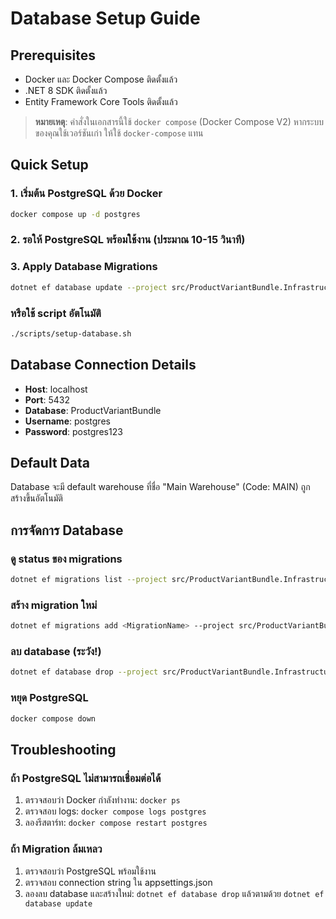 # Database Setup Guide

## Prerequisites

- Docker และ Docker Compose ติดตั้งแล้ว
- .NET 8 SDK ติดตั้งแล้ว
- Entity Framework Core Tools ติดตั้งแล้ว

> **หมายเหตุ**: คำสั่งในเอกสารนี้ใช้ `docker compose` (Docker Compose V2) หากระบบของคุณใช้เวอร์ชันเก่า ให้ใช้ `docker-compose` แทน

## Quick Setup

### 1. เริ่มต้น PostgreSQL ด้วย Docker

```bash
docker compose up -d postgres
```

### 2. รอให้ PostgreSQL พร้อมใช้งาน (ประมาณ 10-15 วินาที)

### 3. Apply Database Migrations

```bash
dotnet ef database update --project src/ProductVariantBundle.Infrastructure --startup-project src/ProductVariantBundle.Api
```

### หรือใช้ script อัตโนมัติ

```bash
./scripts/setup-database.sh
```

## Database Connection Details

- **Host**: localhost
- **Port**: 5432
- **Database**: ProductVariantBundle
- **Username**: postgres
- **Password**: postgres123

## Default Data

Database จะมี default warehouse ที่ชื่อ "Main Warehouse" (Code: MAIN) ถูกสร้างขึ้นอัตโนมัติ

## การจัดการ Database

### ดู status ของ migrations
```bash
dotnet ef migrations list --project src/ProductVariantBundle.Infrastructure --startup-project src/ProductVariantBundle.Api
```

### สร้าง migration ใหม่
```bash
dotnet ef migrations add <MigrationName> --project src/ProductVariantBundle.Infrastructure --startup-project src/ProductVariantBundle.Api
```

### ลบ database (ระวัง!)
```bash
dotnet ef database drop --project src/ProductVariantBundle.Infrastructure --startup-project src/ProductVariantBundle.Api
```

### หยุด PostgreSQL
```bash
docker compose down
```

## Troubleshooting

### ถ้า PostgreSQL ไม่สามารถเชื่อมต่อได้
1. ตรวจสอบว่า Docker กำลังทำงาน: `docker ps`
2. ตรวจสอบ logs: `docker compose logs postgres`
3. ลองรีสตาร์ท: `docker compose restart postgres`

### ถ้า Migration ล้มเหลว
1. ตรวจสอบว่า PostgreSQL พร้อมใช้งาน
2. ตรวจสอบ connection string ใน appsettings.json
3. ลองลบ database และสร้างใหม่: `dotnet ef database drop` แล้วตามด้วย `dotnet ef database update`